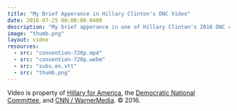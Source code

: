 ```yaml
---
title: "My Brief Apperance in Hillary Clinton's DNC Video"
date: 2016-07-25 00:00:00-0400
description: "My brief apperance in one of Hillary Clinton's 2016 DNC convention videos on substance abuse."
image: "thumb.png"
layout: video
resources:
  - src: "convention-720p.mp4"
  - src: "convention-720p.webm"
  - src: "subs.en.vtt"
  - src: "thumb.png"
---
```


Video is property of [Hillary for America](https://www.hillaryclinton.com/), the [Democratic National Committee](https://democrats.org/), and [CNN / WarnerMedia](https://cnnpressroom.blogs.cnn.com/). &copy; 2016.
